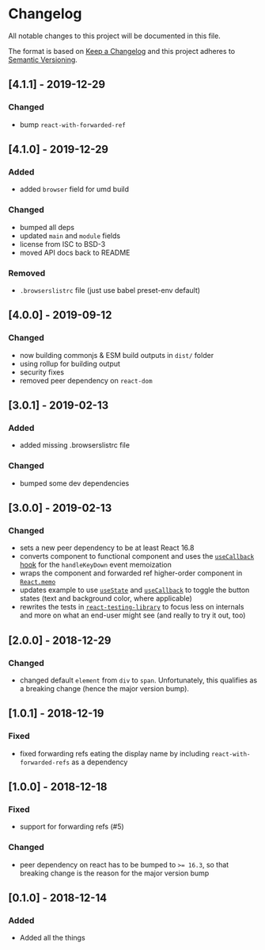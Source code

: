 # Changelog
All notable changes to this project will be documented in this file.

The format is based on [Keep a Changelog](http://keepachangelog.com/en/1.0.0/)
and this project adheres to [Semantic Versioning](http://semver.org/spec/v2.0.0.html).

## [4.1.1] - 2019-12-29

### Changed
* bump `react-with-forwarded-ref`

## [4.1.0] - 2019-12-29

### Added
* added `browser` field for umd build

### Changed
* bumped all deps
* updated `main` and `module` fields
* license from ISC to BSD-3
* moved API docs back to README

### Removed
* `.browserslistrc` file (just use babel preset-env default)

## [4.0.0] - 2019-09-12

### Changed
* now building commonjs & ESM build outputs in `dist/` folder
* using rollup for building output
* security fixes
* removed peer dependency on `react-dom`

## [3.0.1] - 2019-02-13

### Added
* added missing .browserslistrc file

### Changed
* bumped some dev dependencies

## [3.0.0] - 2019-02-13

### Changed
* sets a new peer dependency to be at least React 16.8
* converts component to functional component and uses the [`useCallback`
  hook](https://reactjs.org/docs/hooks-reference.html#usecallback) for the
  `handleKeyDown` event memoization
* wraps the component and forwarded ref higher-order component in
  [`React.memo`](https://reactjs.org/docs/react-api.html#reactmemo)
* updates example to use [`useState`](https://reactjs.org/docs/hooks-reference.html#usestate)
  and [`useCallback`](https://reactjs.org/docs/hooks-reference.html#usecallback)
  to toggle the button states (text and background color, where applicable)
* rewrites the tests in
  [`react-testing-library`](https://github.com/kentcdodds/react-testing-library)
  to focus less on internals and more on what an end-user might see (and really
  to try it out, too)

## [2.0.0] - 2018-12-29

### Changed
* changed default `element` from `div` to `span`. Unfortunately, this qualifies
  as a breaking change (hence the major version bump).

## [1.0.1] - 2018-12-19

### Fixed
* fixed forwarding refs eating the display name by including
  `react-with-forwarded-refs` as a dependency

## [1.0.0] - 2018-12-18

### Fixed
* support for forwarding refs (#5)

### Changed
* peer dependency on react has to be bumped to `>= 16.3`, so that breaking
  change is the reason for the major version bump

## [0.1.0] - 2018-12-14

### Added
* Added all the things
